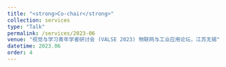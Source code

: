 ```yaml
---
title: "<strong>Co-chair</strong>"
collection: services
type: "Talk"
permalink: /services/2023-06
venue: "视觉与学习青年学者研讨会 (VALSE 2023) 物联网与工业应用论坛，江苏无锡"
datetime: 2023.06
order: 4
---
```

